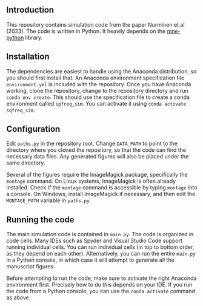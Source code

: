 
## Introduction

This repository contains simulation code from the paper Nurminen et al (2023). The code is written in Python. It heavily depends on the [mne-python](https://mne.tools/stable/index.html) library.

## Installation

The dependencies are easiest to handle using the Anaconda distribution, so you should first install that. An Anaconda environment specification file `environment.yml` is included with the repository. Once you have Anaconda working, clone the repository, change to the repository directory and run `conda env create`. This should use the specification file to create a conda environment called `spfreq_sim`. You can activate it using `conda activate sqfreq_sim`.

## Configuration

Edit `paths.py` in the repository root. Change `DATA_PATH` to point to the directory where you cloned the repository, so that the code can find the necessary data files. Any generated figures will also be placed under the same directory.

Several of the figures require the ImageMagick package, specifically the `montage` command. On Linux systems, ImageMagick is often already installed. Check if the `montage` command is accessible by typing `montage` into a console. On Windows, install ImageMagick if necessary, and then edit the `MONTAGE_PATH` variable in `paths.py`.

## Running the code

The main simulation code is contained in `main.py`. The code is organized in code cells. Many IDEs such as Spyder and Visual Studio Code support running individual cells. You can run individual cells (in top to bottom order, as they depend on each other). Alternatively, you can run the entire `main.py` in a Python console, in which case it will attempt to generate all the manuscript figures.

Before attempting to run the code, make sure to activate the right Anaconda environment first. Precisely how to do this depends on your IDE. If you run the code from a Python console, you can use the `conda activate` command as above.



